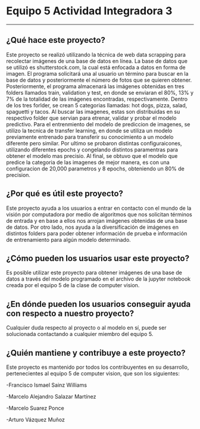 # Equipo 5 Actividad Integradora 3
---
## ¿Qué hace este proyecto?
Este proyecto se realizó utilizando la técnica de web data scrapping para recolectar imágenes de una base de datos en línea. La base de datos que se utilizó es shutterstock.com, la cual está enfocada a datos en forma de imagen. El programa solicitará una al usuario un término para buscar en la base de datos y posteriormente el número de fotos que se quieren obtener. Posteriormente, el programa almacenará las imágenes obtenidas en tres folders llamados train, validation y test, en donde se enviaran el 80%, 13% y 7% de la totalidad de las imágenes encontradas, respectivamente. Dentro de los tres forlder, se crean 5 categorias llamadas: hot dogs, pizza, salad, spaguetti y tacos. Al buscar las imagenes, estas son distribuidas en su respectivo folder que servian para etrenar, validar y probar el modelo predictivo. Para el entrenmiento del modelo de prediccion de imagenes, se utilizo la tecnica de transfer learning, en donde se utiliza un modelo previamente entrenado para transferir su conocimiento a un modelo diferente pero similar. Por ultimo se probaron distintas configuraicones, utilizando diferentes epochs y congelando distintos paramentras para obtener el modelo mas precisio. Al final, se obtuvo que el modelo que predice la categoria de las imagenes de mejor manera, es con una configuracion de 20,000 parametros y 8 epochs, obteniendo un 80% de precision. 
## ¿Por qué es útil este proyecto?
Este proyecto ayuda a los usuarios a entrar en contacto con el mundo de la visión por computadora por medio de algoritmos que nos solicitan términos de entrada y en base a ellos nos arrojan imágenes obtenidas de una base de datos. Por otro lado, nos ayuda a la diversificación de imágenes en distintos folders para poder obtener información de prueba e información de entrenamiento para algún modelo determinado. 
## ¿Cómo pueden los usuarios usar este proyecto?
Es posible utilizar este proyecto para obtener imágenes de una base de datos a través del modelo programado en el archivo de la jupyter notebook creada por el equipo 5 de la clase de computer vision. 
## ¿En dónde pueden los usuarios conseguir ayuda con respecto a nuestro proyecto?
Cualquier duda respecto al proyecto o al modelo en sí, puede ser solucionada contactando a cualquier miembro del equipo 5.
## ¿Quién mantiene y contribuye a este proyecto?
Este proyecto es mantenido por todos los contribuyentes en su desarrollo, pertenecientes al equipo 5 de computer vision, que son los siguientes:

-Francisco Ismael Sainz Williams

-Marcelo Alejandro Salazar Martínez

-Marcelo Suarez Ponce

-Arturo Vázquez Muñoz


